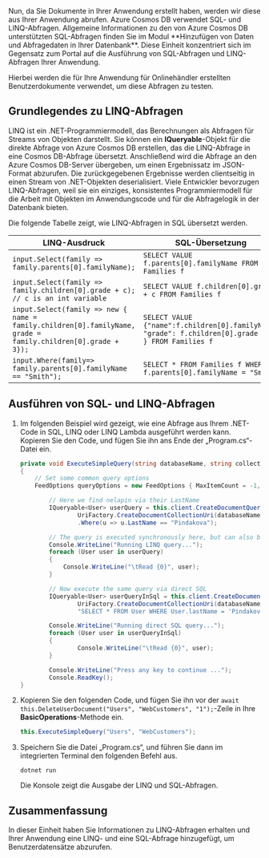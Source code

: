 <!--TODO: Explain how to do ExecuteNext (pages closer to SDK imp) vs ToList (continuation token)--> Nun, da Sie Dokumente in Ihrer Anwendung erstellt haben, werden wir diese aus Ihrer Anwendung abrufen. Azure Cosmos DB verwendet SQL- und LINQ-Abfragen. Allgemeine Informationen zu den von Azure Cosmos DB unterstützten SQL-Abfragen finden Sie im Modul **Hinzufügen von Daten und Abfragedaten in Ihrer Datenbank**. Diese Einheit konzentriert sich im Gegensatz zum Portal auf die Ausführung von SQL-Abfragen und LINQ-Abfragen Ihrer Anwendung.

Hierbei werden die für Ihre Anwendung für Onlinehändler erstellten Benutzerdokumente verwendet, um diese Abfragen zu testen.

## <a name="linq-query-basics"></a>Grundlegendes zu LINQ-Abfragen

LINQ ist ein .NET-Programmiermodell, das Berechnungen als Abfragen für Streams von Objekten darstellt. Sie können ein **IQueryable**-Objekt für die direkte Abfrage von Azure Cosmos DB erstellen, das die LINQ-Abfrage in eine Cosmos DB-Abfrage übersetzt. Anschließend wird die Abfrage an den Azure Cosmos DB-Server übergeben, um einen Ergebnissatz im JSON-Format abzurufen. Die zurückgegebenen Ergebnisse werden clientseitig in einen Stream von .NET-Objekten deserialisiert. Viele Entwickler bevorzugen LINQ-Abfragen, weil sie ein einziges, konsistentes Programmiermodell für die Arbeit mit Objekten im Anwendungscode und für die Abfragelogik in der Datenbank bieten.

Die folgende Tabelle zeigt, wie LINQ-Abfragen in SQL übersetzt werden.

| LINQ-Ausdruck | SQL-Übersetzung |
|---|---|
| `input.Select(family => family.parents[0].familyName);`| `SELECT VALUE f.parents[0].familyName FROM Families f` |
|`input.Select(family => family.children[0].grade + c); // c is an int variable` | `SELECT VALUE f.children[0].grade + c FROM Families f` |
|`input.Select(family => new { name = family.children[0].familyName, grade = family.children[0].grade + 3});`| `SELECT VALUE {"name":f.children[0].familyName, "grade": f.children[0].grade + 3 } FROM Families f`|
|`input.Where(family=> family.parents[0].familyName == "Smith");`|`SELECT * FROM Families f WHERE f.parents[0].familyName = "Smith"`|

## <a name="run-sql-and-linq-queries"></a>Ausführen von SQL- und LINQ-Abfragen

1. Im folgenden Beispiel wird gezeigt, wie eine Abfrage aus Ihrem .NET-Code in SQL, LINQ oder LINQ Lambda ausgeführt werden kann. Kopieren Sie den Code, und fügen Sie ihn ans Ende der „Program.cs“-Datei ein.

    ```csharp
    private void ExecuteSimpleQuery(string databaseName, string collectionName)
    {
        // Set some common query options
        FeedOptions queryOptions = new FeedOptions { MaxItemCount = -1, EnableCrossPartitionQuery = true };
    
            // Here we find nelapin via their LastName
            IQueryable<User> userQuery = this.client.CreateDocumentQuery<User>(
                    UriFactory.CreateDocumentCollectionUri(databaseName, collectionName), queryOptions)
                    .Where(u => u.LastName == "Pindakova");
    
            // The query is executed synchronously here, but can also be executed asynchronously via the IDocumentQuery<T> interface
            Console.WriteLine("Running LINQ query...");
            foreach (User user in userQuery)
            {
                Console.WriteLine("\tRead {0}", user);
            }
    
            // Now execute the same query via direct SQL
            IQueryable<User> userQueryInSql = this.client.CreateDocumentQuery<User>(
                    UriFactory.CreateDocumentCollectionUri(databaseName, collectionName), 
                    "SELECT * FROM User WHERE User.lastName = 'Pindakova'", queryOptions );
    
            Console.WriteLine("Running direct SQL query...");
            foreach (User user in userQueryInSql)
            {
                    Console.WriteLine("\tRead {0}", user);
            }
    
            Console.WriteLine("Press any key to continue ...");
            Console.ReadKey();
    }
    ```

1. Kopieren Sie den folgenden Code, und fügen Sie ihn vor der `await this.DeleteUserDocument("Users", "WebCustomers", "1");`-Zeile in Ihre **BasicOperations**-Methode ein.

    ```csharp
    this.ExecuteSimpleQuery("Users", "WebCustomers");
    ```

1. Speichern Sie die Datei „Program.cs“, und führen Sie dann im integrierten Terminal den folgenden Befehl aus.
    
    ```
    dotnet run
    ```

    Die Konsole zeigt die Ausgabe der LINQ und SQL-Abfragen.

## <a name="summary"></a>Zusammenfassung

In dieser Einheit haben Sie Informationen zu LINQ-Abfragen erhalten und Ihrer Anwendung eine LINQ- und eine SQL-Abfrage hinzugefügt, um Benutzerdatensätze abzurufen.